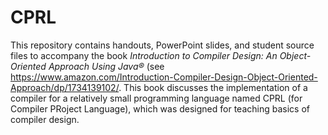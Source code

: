 # CPRL
This repository contains handouts, PowerPoint slides, and student source files to accompany the book *Introduction to Compiler Design: An Object-Oriented Approach Using Java&reg;* (see <a href="https://www.amazon.com/Introduction-Compiler-Design-Object-Oriented-Approach/dp/1734139102/">https://www.amazon.com/Introduction-Compiler-Design-Object-Oriented-Approach/dp/1734139102/</a>.  This book discusses the implementation of a compiler for a relatively small programming language named CPRL (for Compiler PRoject Language), which was designed for teaching basics of compiler design.
